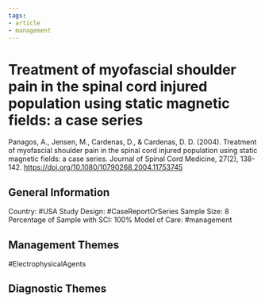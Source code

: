 ```yaml
---
tags:
- article
- management
---
```


# Treatment of myofascial shoulder pain in the spinal cord injured population using static magnetic fields: a case series
Panagos, A., Jensen, M., Cardenas, D., & Cardenas, D. D. (2004). Treatment of myofascial shoulder pain in the spinal cord injured population using static magnetic fields: a case series. Journal of Spinal Cord Medicine, 27(2), 138-142. https://doi.org/10.1080/10790268.2004.11753745 

## General Information
Country: #USA 
Study Design: #CaseReportOrSeries 
Sample Size: 8
Percentage of Sample with SCI: 100%
Model of Care: #management 

## Management Themes
#ElectrophysicalAgents 

## Diagnostic Themes
